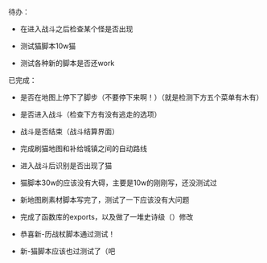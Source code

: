 待办：
- 在进入战斗之后检查某个怪是否出现
- 测试猫脚本10w猫

- 测试各种新的脚本是否还work



已完成：
- 是否在地图上停下了脚步（不要停下来啊！）（就是检测下方五个菜单有木有）
- 是否进入战斗（检查下方有没有逃走的选项）
- 战斗是否结束（战斗结算界面）
- 完成刷猫地图和补给城镇之间的自动路线
- 进入战斗后识别是否出现了猫
- 猫脚本30w的应该没有大碍，主要是10w的刚刚写，还没测试过
- 新地图刷素材脚本写完了，测试了一下应该没有大问题

- 完成了函数库的exports，以及做了一堆史诗级（）修改
- 恭喜新-历战杖脚本通过测试！
- 新-猫脚本应该也过测试了（吧


